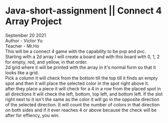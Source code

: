 # Java-short-assignment || Connect 4 Array Project
<p>September 20 2021 <br>
  Author - Victor Yu <br>
  Teacher - Mr.Ho <br>
  This will be a connect 4 game with the capability to be pvp and pvc.<br>
  Starting with a 2d array I will create a board and with this board with 0, 1, 2 for empty, red, and yellow, in that order.<br>
  2d grid where it will be printed with the array in it's normal form so that it looks like a grid. <br>
  Pick a column it will check from the bottom till the top till it finds an empty spot and then it will place the selected color in the spot right above it. <br>
  after they place a piece it will check for a 4 in a row from the placed spot in all directions It will check the left, bottom, top left, and bottom left. If the slot right next to it isn't the same as the color it will go in the opposite direction of the selected direction. It will count the number of colors in that direction on both sides and if it ever reaches 4 or above because the check will be after for effiency, you win. <br>
  
</p>
